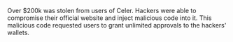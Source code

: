Over $200k was stolen from users of Celer. Hackers were able to compromise their official website and inject malicious code into it. This malicious code requested users to grant unlimited approvals to the hackers' wallets.
